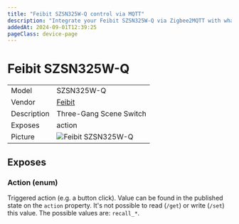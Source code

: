 ```yaml
---
title: "Feibit SZSN325W-Q control via MQTT"
description: "Integrate your Feibit SZSN325W-Q via Zigbee2MQTT with whatever smart home infrastructure you are using without the vendor's bridge or gateway."
addedAt: 2024-09-01T12:39:25
pageClass: device-page
---
```


<!-- !!!! -->
<!-- ATTENTION: This file is auto-generated through docgen! -->
<!-- You can only edit the "Notes"-Section between the two comment lines "Notes BEGIN" and "Notes END". -->
<!-- Do not use h1 or h2 heading within "## Notes"-Section. -->
<!-- !!!! -->

# Feibit SZSN325W-Q

|     |     |
|-----|-----|
| Model | SZSN325W-Q  |
| Vendor  | [Feibit](/supported-devices/#v=Feibit)  |
| Description | Three-Gang Scene Switch |
| Exposes | action |
| Picture | ![Feibit SZSN325W-Q](https://www.zigbee2mqtt.io/images/devices/SZSN325W-Q.png) |


<!-- Notes BEGIN: You can edit here. Add "## Notes" headline if not already present. -->


<!-- Notes END: Do not edit below this line -->




## Exposes

### Action (enum)
Triggered action (e.g. a button click).
Value can be found in the published state on the `action` property.
It's not possible to read (`/get`) or write (`/set`) this value.
The possible values are: `recall_*`.

